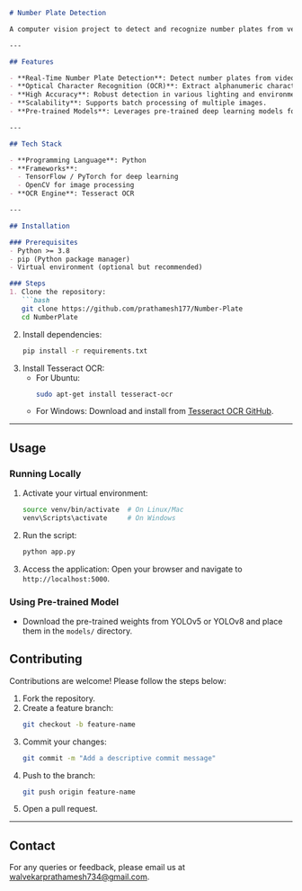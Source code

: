 ```markdown
# Number Plate Detection

A computer vision project to detect and recognize number plates from vehicle images or videos using machine learning and deep learning techniques. This project is built to assist in automated parking systems, law enforcement, and vehicle tracking applications.

---

## Features

- **Real-Time Number Plate Detection**: Detect number plates from video feeds or images.
- **Optical Character Recognition (OCR)**: Extract alphanumeric characters from detected plates.
- **High Accuracy**: Robust detection in various lighting and environmental conditions.
- **Scalability**: Supports batch processing of multiple images.
- **Pre-trained Models**: Leverages pre-trained deep learning models for efficient detection.

---

## Tech Stack

- **Programming Language**: Python
- **Frameworks**: 
  - TensorFlow / PyTorch for deep learning
  - OpenCV for image processing
- **OCR Engine**: Tesseract OCR

---

## Installation

### Prerequisites
- Python >= 3.8
- pip (Python package manager)
- Virtual environment (optional but recommended)

### Steps
1. Clone the repository:
   ```bash
   git clone https://github.com/prathamesh177/Number-Plate
   cd NumberPlate
   ```
2. Install dependencies:
   ```bash
   pip install -r requirements.txt
   ```
3. Install Tesseract OCR:
   - For Ubuntu:
     ```bash
     sudo apt-get install tesseract-ocr
     ```
   - For Windows:
     Download and install from [Tesseract OCR GitHub](https://github.com/tesseract-ocr/tesseract).

---

## Usage

### Running Locally
1. Activate your virtual environment:
   ```bash
   source venv/bin/activate  # On Linux/Mac
   venv\Scripts\activate     # On Windows
   ```
2. Run the script:
   ```bash
   python app.py
   ```
3. Access the application:
   Open your browser and navigate to `http://localhost:5000`.

### Using Pre-trained Model
- Download the pre-trained weights from YOLOv5 or YOLOv8 and place them in the `models/` directory.


## Contributing

Contributions are welcome! Please follow the steps below:
1. Fork the repository.
2. Create a feature branch:
   ```bash
   git checkout -b feature-name
   ```
3. Commit your changes:
   ```bash
   git commit -m "Add a descriptive commit message"
   ```
4. Push to the branch:
   ```bash
   git push origin feature-name
   ```
5. Open a pull request.

---

## Contact

For any queries or feedback, please email us at walvekarprathamesh734@gmail.com.

```

